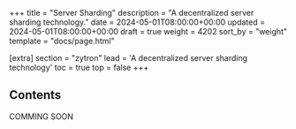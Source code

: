 +++
title = "Server Sharding"
description = "A decentralized server sharding technology."
date = 2024-05-01T08:00:00+00:00
updated = 2024-05-01T08:00:00+00:00
draft = true
weight = 4202
sort_by = "weight"
template = "docs/page.html"

[extra]
section = "zytron"
lead = 'A decentralized server sharding technology'
toc = true
top = false
+++

## Contents
COMMING SOON
